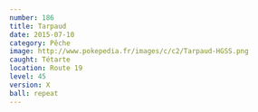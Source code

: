 ```yaml
---
number: 186
title: Tarpaud
date: 2015-07-10
category: Pêche
image: http://www.pokepedia.fr/images/c/c2/Tarpaud-HGSS.png
caught: Tétarte
location: Route 19
level: 45
version: X
ball: repeat
---
```

